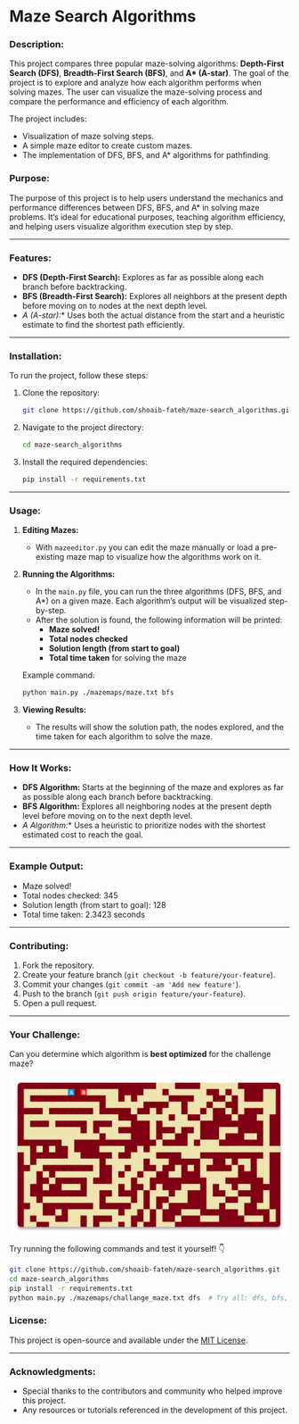 # Maze Search Algorithms

### Description:
This project compares three popular maze-solving algorithms: **Depth-First Search (DFS)**, **Breadth-First Search (BFS)**, and **A\* (A-star)**. The goal of the project is to explore and analyze how each algorithm performs when solving mazes. The user can visualize the maze-solving process and compare the performance and efficiency of each algorithm.

The project includes:
- Visualization of maze solving steps.
- A simple maze editor to create custom mazes.
- The implementation of DFS, BFS, and A* algorithms for pathfinding.

### Purpose:
The purpose of this project is to help users understand the mechanics and performance differences between DFS, BFS, and A* in solving maze problems. It’s ideal for educational purposes, teaching algorithm efficiency, and helping users visualize algorithm execution step by step.

---

### Features:
- **DFS (Depth-First Search):** Explores as far as possible along each branch before backtracking.
- **BFS (Breadth-First Search):** Explores all neighbors at the present depth before moving on to nodes at the next depth level.
- **A* (A-star):** Uses both the actual distance from the start and a heuristic estimate to find the shortest path efficiently.

---

### Installation:
To run the project, follow these steps:

1. Clone the repository:

   ```bash
   git clone https://github.com/shoaib-fateh/maze-search_algorithms.git
   ```

2. Navigate to the project directory:

   ```bash
   cd maze-search_algorithms
   ```

3. Install the required dependencies:

   ```bash
   pip install -r requirements.txt
   ```

---

### Usage:

1. **Editing Mazes:**
   - With `mazeeditor.py` you can edit the maze manually or load a pre-existing maze map to visualize how the algorithms work on it.

2. **Running the Algorithms:**
   - In the `main.py` file, you can run the three algorithms (DFS, BFS, and A*) on a given maze. Each algorithm’s output will be visualized step-by-step.
   - After the solution is found, the following information will be printed:
     - **Maze solved!**
     - **Total nodes checked**
     - **Solution length (from start to goal)**
     - **Total time taken** for solving the maze

   Example command:
   ```bash
   python main.py ./mazemaps/maze.txt bfs
   ```

3. **Viewing Results:**
   - The results will show the solution path, the nodes explored, and the time taken for each algorithm to solve the maze.

---

### How It Works:

- **DFS Algorithm:** Starts at the beginning of the maze and explores as far as possible along each branch before backtracking.
- **BFS Algorithm:** Explores all neighboring nodes at the present depth level before moving on to the next depth level.
- **A* Algorithm:** Uses a heuristic to prioritize nodes with the shortest estimated cost to reach the goal.

---

### Example Output:
- Maze solved!
- Total nodes checked: 345
- Solution length (from start to goal): 128
- Total time taken: 2.3423 seconds

---

### Contributing:
1. Fork the repository.
2. Create your feature branch (`git checkout -b feature/your-feature`).
3. Commit your changes (`git commit -am 'Add new feature'`).
4. Push to the branch (`git push origin feature/your-feature`).
5. Open a pull request.

---

### Your Challenge:
Can you determine which algorithm is **best optimized** for the challenge maze?  

<img src="./maze_challange.png" />

Try running the following commands and test it yourself! 👇  

```bash
git clone https://github.com/shoaib-fateh/maze-search_algorithms.git
cd maze-search_algorithms
pip install -r requirements.txt
python main.py ./mazemaps/challange_maze.txt dfs  # Try all: dfs, bfs, a_star
```


### License:
This project is open-source and available under the [MIT License](LICENSE).

---

### Acknowledgments:
- Special thanks to the contributors and community who helped improve this project.
- Any resources or tutorials referenced in the development of this project.